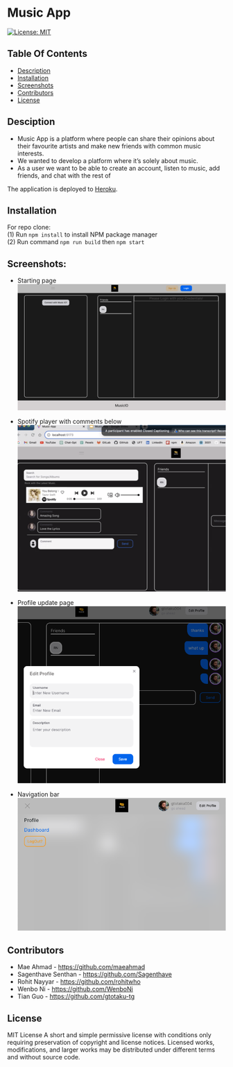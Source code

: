 # Music  App  


[![License: MIT](https://img.shields.io/badge/License-MIT-yellow.svg)](https://opensource.org/licenses/MIT) 

## Table Of Contents

  * [Description](#description)
  * [Installation](#installation)
  * [Screenshots](#screenshots)
  * [Contributors](#contributors)
  * [License](#license)
   

## Desciption

- Music App is a platform where people can share their opinions about their favourite artists and make new friends with common music interests. 
- We wanted to develop a platform where it’s solely about music. 
- As a user we want to be able to create an account, listen to music,  add friends, and chat with the rest of


The application is deployed to [Heroku](https://musicio-d325003c7109.herokuapp.com/).


## Installation

For repo clone: <br>
(1) Run `npm install` to install NPM package manager <br>
(2) Run command `npm run build` then `npm start` <br>


## Screenshots:
- Starting page
![](./assets/screenshot/starting_page.png)

- Spotify player with comments below
![](./assets/screenshot/Spotify_player.png)
  
- Profile update page
![](./assets/screenshot/Profile_update.png)

- Navigation bar
![](./assets/screenshot/Navbar.png)

## Contributors

- Mae Ahmad - https://github.com/maeahmad
- Sagenthave Senthan - https://github.com/Sagenthave
- Rohit Nayyar - https://github.com/rohitwho
- Wenbo Ni - https://github.com/WenboNi
- Tian Guo - https://github.com/gtotaku-tg 

## License
MIT License A short and simple permissive license with conditions only requiring preservation of copyright and license notices. Licensed works, modifications, and larger works may be distributed under different terms and without source code.
